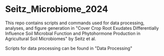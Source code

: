 # Seitz_Microbiome_2024
This repo contains scripts and commands used for data processing, analyses, and figure generation in "Cover Crop Root Exudates Differentially Influence Soil Microbial Function and Phytohormone Production in Agricultural Soil Microbiomes" by Seitz et al.

Scripts for data processing can be found in "Data Processing"


